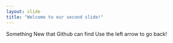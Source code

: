 ```yaml
---
layout: slide
title: "Welcome to our second slide!"
---
```

Something New that Github can find
Use the left arrow to go back!
